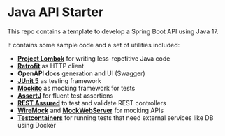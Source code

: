# Java API Starter
This repo contains a template to develop a Spring Boot API using Java 17.

It contains some sample code and a set of utilities included:
- [**Project Lombok**](https://projectlombok.org/) for writing less-repetitive Java code
- [**Retrofit**](https://square.github.io/retrofit/) as HTTP client
- **OpenAPI docs** generation and UI (Swagger)
- [**JUnit 5**](https://junit.org/junit5/) as testing framework
- [**Mockito**](https://site.mockito.org/) as mocking framework for tests
- [**AssertJ**](https://assertj.github.io/doc/) for fluent test assertions
- [**REST Assured**](https://rest-assured.io/) to test and validate REST controllers
- [**WireMock**](https://wiremock.org/) and [**MockWebServer**](https://github.com/square/okhttp/tree/master/mockwebserver) for mocking APIs
- [**Testcontainers**](https://www.testcontainers.org/) for running tests that need external services like DB using Docker
